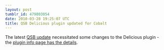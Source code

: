 ```yaml
---
layout: post
tumblr_id: 479803054
date: 2010-03-28 19:25:07 UTC
title: QSB Delicious plugin updated for Cobalt
---
```


The latest [QSB
update](https://groups.google.com/group/qsb-mac-discuss/browse_frm/thread/fef5f5a501a025d3)
necessitated some changes to the Delicious plugin - the [plugin info page has
the details](https://nparry.com/qsb_delicious_plugin/).

